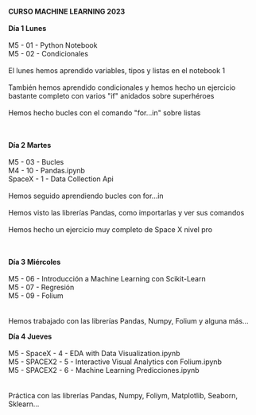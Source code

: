 <strong>CURSO MACHINE LEARNING 2023</strong><br><br>
<strong>Día 1 Lunes</strong><br><br>
M5 - 01 - Python Notebook<br>
M5 - 02 - Condicionales<br><br>
El lunes hemos aprendido variables, tipos y listas en el notebook 1<br><br>
También hemos aprendido condicionales y hemos hecho un ejercicio bastante completo con varios "if" anidados sobre superhéroes<br><br>
Hemos hecho bucles con el comando "for...in" sobre listas<br><br><br>

<strong>Día 2 Martes</strong><br><br>
M5 - 03 - Bucles<br>
M4 - 10 - Pandas.ipynb<br>
SpaceX - 1 - Data Collection Api<br><br>
Hemos seguido aprendiendo bucles con for...in<br><br>
Hemos visto las librerías Pandas, como importarlas y ver sus comandos<br><br>
Hemos hecho un ejercicio muy completo de Space X nivel pro<br><br><br>

<strong>Día 3 Miércoles</strong><br><br>
M5 - 06 - Introducción a Machine Learning con Scikit-Learn<br>
M5 - 07 - Regresión<br>
M5 - 09 - Folium<br><br><br>
Hemos trabajado con las librerías Pandas, Numpy, Folium y alguna más...

<strong>Día 4 Jueves</strong><br><br>
M5 - SpaceX - 4 - EDA with Data Visualization.ipynb<br>
M5 - SPACEX2 - 5 - Interactive Visual Analytics con Folium.ipynb<br>
M5 - SPACEX2 - 6 - Machine Learning Predicciones.ipynb<br><br><br>
Práctica con las librerías Pandas, Numpy, Foliym, Matplotlib, Seaborn, Sklearn...
